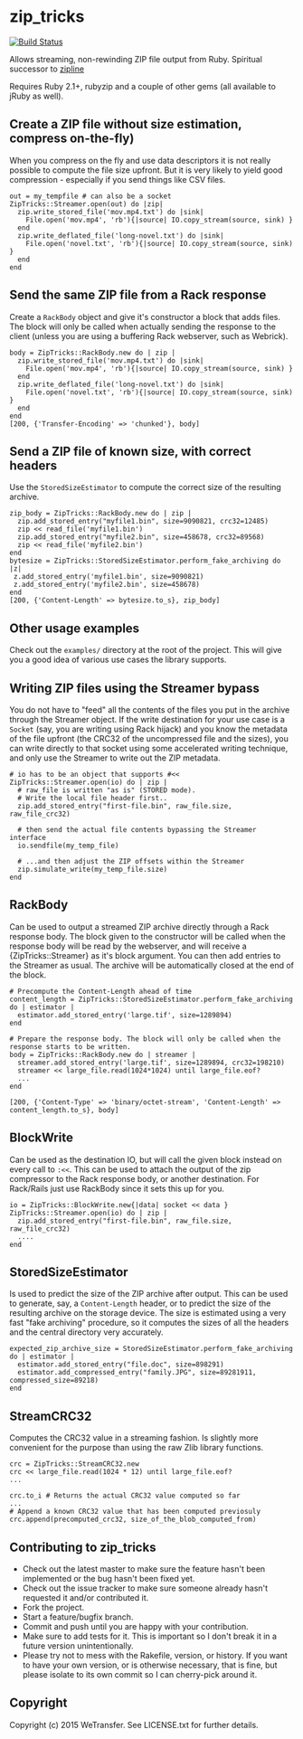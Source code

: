 # zip_tricks

[![Build Status](https://travis-ci.org/WeTransfer/zip_tricks.svg?branch=master)](https://travis-ci.org/WeTransfer/zip_tricks)

Allows streaming, non-rewinding ZIP file output from Ruby.
Spiritual successor to [zipline](https://github.com/fringd/zipline)

Requires Ruby 2.1+, rubyzip and a couple of other gems (all available to jRuby as well).

## Create a ZIP file without size estimation, compress on-the-fly)

When you compress on the fly and use data descriptors it is not really possible to compute the file size upfront.
But it is very likely to yield good compression - especially if you send things like CSV files.

    out = my_tempfile # can also be a socket
    ZipTricks::Streamer.open(out) do |zip|
      zip.write_stored_file('mov.mp4.txt') do |sink|
        File.open('mov.mp4', 'rb'){|source| IO.copy_stream(source, sink) }
      end
      zip.write_deflated_file('long-novel.txt') do |sink|
        File.open('novel.txt', 'rb'){|source| IO.copy_stream(source, sink) }
      end
    end

## Send the same ZIP file from a Rack response

Create a `RackBody` object and give it's constructor a block that adds files.
The block will only be called when actually sending the response to the client
(unless you are using a buffering Rack webserver, such as Webrick).

    body = ZipTricks::RackBody.new do | zip |
      zip.write_stored_file('mov.mp4.txt') do |sink|
        File.open('mov.mp4', 'rb'){|source| IO.copy_stream(source, sink) }
      end
      zip.write_deflated_file('long-novel.txt') do |sink|
        File.open('novel.txt', 'rb'){|source| IO.copy_stream(source, sink) }
      end
    end
    [200, {'Transfer-Encoding' => 'chunked'}, body]

## Send a ZIP file of known size, with correct headers

Use the `StoredSizeEstimator` to compute the correct size of the resulting archive.

    zip_body = ZipTricks::RackBody.new do | zip |
      zip.add_stored_entry("myfile1.bin", size=9090821, crc32=12485)
      zip << read_file('myfile1.bin')
      zip.add_stored_entry("myfile2.bin", size=458678, crc32=89568)
      zip << read_file('myfile2.bin')
    end
    bytesize = ZipTricks::StoredSizeEstimator.perform_fake_archiving do |z|
     z.add_stored_entry('myfile1.bin', size=9090821)
     z.add_stored_entry('myfile2.bin', size=458678)
    end
    [200, {'Content-Length' => bytesize.to_s}, zip_body]

## Other usage examples

Check out the `examples/` directory at the root of the project. This will give you a good idea
of various use cases the library supports.

## Writing ZIP files using the Streamer bypass

You do not have to "feed" all the contents of the files you put in the archive through the Streamer object.
If the write destination for your use case is a `Socket` (say, you are writing using Rack hijack) and you know
the metadata of the file upfront (the CRC32 of the uncompressed file and the sizes), you can write directly
to that socket using some accelerated writing technique, and only use the Streamer to write out the ZIP metadata.

    # io has to be an object that supports #<<
    ZipTricks::Streamer.open(io) do | zip |
      # raw_file is written "as is" (STORED mode).
      # Write the local file header first..
      zip.add_stored_entry("first-file.bin", raw_file.size, raw_file_crc32)
      
      # then send the actual file contents bypassing the Streamer interface
      io.sendfile(my_temp_file)
      
      # ...and then adjust the ZIP offsets within the Streamer
      zip.simulate_write(my_temp_file.size)
    end

## RackBody

Can be used to output a streamed ZIP archive directly through a Rack response body.
The block given to the constructor will be called when the response body will be read by the webserver,
and will receive a {ZipTricks::Streamer} as it's block argument. You can then add entries to the Streamer as usual.
The archive will be automatically closed at the end of the block.

    # Precompute the Content-Length ahead of time
    content_length = ZipTricks::StoredSizeEstimator.perform_fake_archiving do | estimator |
      estimator.add_stored_entry('large.tif', size=1289894)
    end
    
    # Prepare the response body. The block will only be called when the response starts to be written.
    body = ZipTricks::RackBody.new do | streamer |
      streamer.add_stored_entry('large.tif', size=1289894, crc32=198210)
      streamer << large_file.read(1024*1024) until large_file.eof?
      ...
    end
    
    [200, {'Content-Type' => 'binary/octet-stream', 'Content-Length' => content_length.to_s}, body]
  
## BlockWrite

Can be used as the destination IO, but will call the given block instead on every call to `:<<`.
This can be used to attach the output of the zip compressor to the Rack response body, or another
destination. For Rack/Rails just use RackBody since it sets this up for you.

    io = ZipTricks::BlockWrite.new{|data| socket << data }
    ZipTricks::Streamer.open(io) do | zip |
      zip.add_stored_entry("first-file.bin", raw_file.size, raw_file_crc32)
      ....
    end

## StoredSizeEstimator

Is used to predict the size of the ZIP archive after output. This can be used to generate, say, a `Content-Length` header,
or to predict the size of the resulting archive on the storage device. The size is estimated using a very fast "fake archiving"
procedure, so it computes the sizes of all the headers and the central directory very accurately.

    expected_zip_archive_size = StoredSizeEstimator.perform_fake_archiving do | estimator |
      estimator.add_stored_entry("file.doc", size=898291)
      estimator.add_compressed_entry("family.JPG", size=89281911, compressed_size=89218)
    end


## StreamCRC32

Computes the CRC32 value in a streaming fashion. Is slightly more convenient for the purpose than using the raw Zlib
library functions.

    crc = ZipTricks::StreamCRC32.new
    crc << large_file.read(1024 * 12) until large_file.eof?
    ...
    
    crc.to_i # Returns the actual CRC32 value computed so far
    ...
    # Append a known CRC32 value that has been computed previosuly
    crc.append(precomputed_crc32, size_of_the_blob_computed_from)

## Contributing to zip_tricks
 
* Check out the latest master to make sure the feature hasn't been implemented or the bug hasn't been fixed yet.
* Check out the issue tracker to make sure someone already hasn't requested it and/or contributed it.
* Fork the project.
* Start a feature/bugfix branch.
* Commit and push until you are happy with your contribution.
* Make sure to add tests for it. This is important so I don't break it in a future version unintentionally.
* Please try not to mess with the Rakefile, version, or history. If you want to have your own version, or is otherwise necessary, that is fine, but please isolate to its own commit so I can cherry-pick around it.

## Copyright

Copyright (c) 2015 WeTransfer. See LICENSE.txt for
further details.
